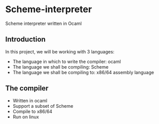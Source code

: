 # Scheme-interpreter
Scheme interpreter written in Ocaml

## Introduction
In this project, we will be working with 3 languages:
* The language in which to write the compiler: ocaml
* The language we shall be compiling: Scheme
* The language we shall be compiling to: x86/64 assembly language

## The compiler
* Written in ocaml
* Support a subset of Scheme
* Compile to x86/64 
* Run on linux

